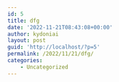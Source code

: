 ```yaml
---
id: 5
title: dfg
date: '2022-11-21T08:43:08+00:00'
author: kydoniai
layout: post
guid: 'http://localhost/?p=5'
permalink: /2022/11/21/dfg/
categories:
    - Uncategorized
---
```


